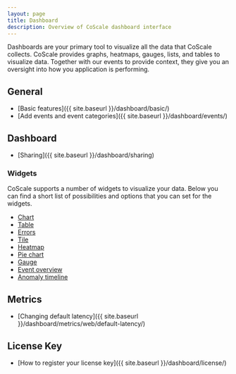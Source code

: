 ```yaml
---
layout: page
title: Dashboard
description: Overview of CoScale dashboard interface
---
```


Dashboards are your primary tool to visualize all the data that CoScale collects. CoScale provides graphs, heatmaps, gauges, lists, and tables to visualize data. Together with our events to provide context, they give you an oversight into how you application is performing.

## General

* [Basic features]({{ site.baseurl }}/dashboard/basic/)
* [Add events and event categories]({{ site.baseurl }}/dashboard/events/)

## Dashboard

* [Sharing]({{ site.baseurl }}/dashboard/sharing)

### Widgets
CoScale supports a number of widgets to visualize your data. Below you can find a short list of possibilities and options that you can set for the widgets.

<ul class="list-inline">
    <li><a href="{{ site.baseurl }}/dashboard/widgets/"><i class="fa fa-line-chart fa-fw"></i> Chart</a></li>
    <li><a href="{{ site.baseurl }}/dashboard/widgets/"><i class="fa fa-table fa-fw"></i> Table</a></li>
    <li><a href="{{ site.baseurl }}/dashboard/widgets/"><i class="fa fa-bug fa-fw"></i> Errors</a></li>
    <li><a href="{{ site.baseurl }}/dashboard/widgets/"><i class="fa fa-square-o fa-fw"></i> Tile</a></li>
    <li><a href="{{ site.baseurl }}/dashboard/widgets/"><i class="fa fa-th fa-fw"></i> Heatmap</a></li>
    <li><a href="{{ site.baseurl }}/dashboard/widgets/"><i class="fa fa-pie-chart fa-fw"></i> Pie chart</a></li>
    <li><a href="{{ site.baseurl }}/dashboard/widgets/"><i class="fa fa-tachometer fa-fw"></i> Gauge</a></li>
    <li><a href="{{ site.baseurl }}/dashboard/widgets/"><i class="fa fa-list fa-fw"></i> Event overview</a></li>
    <li><a href="{{ site.baseurl }}/dashboard/widgets/"><i class="fa fa-list-alt fa-fw"></i> Anomaly timeline</a></li>
</ul>

## Metrics

* [Changing default latency]({{ site.baseurl }}/dashboard/metrics/web/default-latency/)

## License Key

* [How to register your license key]({{ site.baseurl }}/dashboard/license/)
